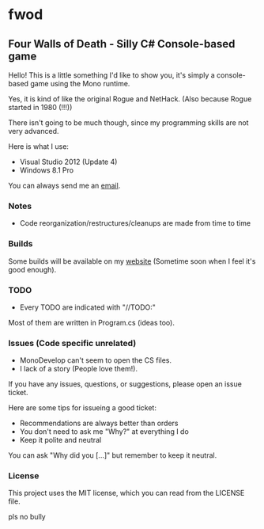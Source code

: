 # fwod
## Four Walls of Death - Silly C# Console-based game

Hello! This is a little something I'd like to show you, it's simply a console-based game using the Mono runtime.

Yes, it is kind of like the original Rogue and NetHack.
(Also because Rogue started in 1980 (!!!))

There isn't going to be much though, since my programming skills are not very advanced.

Here is what I use:
- Visual Studio 2012 (Update 4)
- Windows 8.1 Pro

You can always send me an [email](mailto:devddstuff@gmail.com).

### Notes
- Code reorganization/restructures/cleanups are made from time to time

### Builds
Some builds will be available on my [website](http://www.wilomgfx.net/didier/pages/fwod.html) (Sometime soon when I feel it's good enough).

### TODO
- Every TODO are indicated with "//TODO:"

Most of them are written in Program.cs (ideas too).

### Issues (Code specific unrelated)
- MonoDevelop can't seem to open the CS files.
- I lack of a story (People love them!).

If you have any issues, questions, or suggestions, please open an issue ticket.

Here are some tips for issueing a good ticket:
- Recommendations are always better than orders
- You don't need to ask me "Why?" at everything I do
- Keep it polite and neutral

You can ask "Why did you [...]" but remember to keep it neutral.

### License
This project uses the MIT license, which you can read from the LICENSE file.

pls no bully